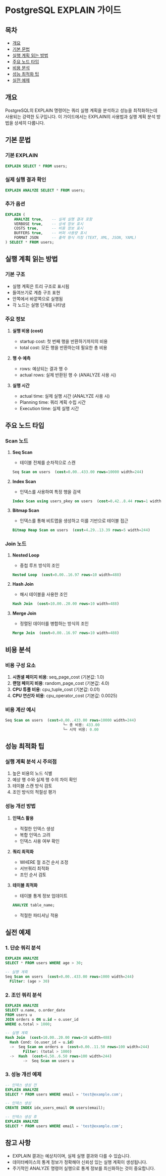 # PostgreSQL EXPLAIN 가이드

## 목차
- [개요](#개요)
- [기본 문법](#기본-문법)
- [실행 계획 읽는 방법](#실행-계획-읽는-방법)
- [주요 노드 타입](#주요-노드-타입)
- [비용 분석](#비용-분석)
- [성능 최적화 팁](#성능-최적화-팁)
- [실전 예제](#실전-예제)

## 개요
PostgreSQL의 EXPLAIN 명령어는 쿼리 실행 계획을 분석하고 성능을 최적화하는데 사용되는 강력한 도구입니다. 이 가이드에서는 EXPLAIN의 사용법과 실행 계획 분석 방법을 상세히 다룹니다.

## 기본 문법

### 기본 EXPLAIN
```sql
EXPLAIN SELECT * FROM users;
```

### 실제 실행 결과 확인
```sql
EXPLAIN ANALYZE SELECT * FROM users;
```

### 추가 옵션
```sql
EXPLAIN (
    ANALYZE true,    -- 실제 실행 결과 포함
    VERBOSE true,    -- 상세 정보 표시
    COSTS true,      -- 비용 정보 표시
    BUFFERS true,    -- 버퍼 사용량 표시
    FORMAT JSON      -- 출력 형식 지정 (TEXT, XML, JSON, YAML)
) SELECT * FROM users;
```

## 실행 계획 읽는 방법

### 기본 구조
- 실행 계획은 트리 구조로 표시됨
- 들여쓰기로 계층 구조 표현
- 안쪽에서 바깥쪽으로 실행됨
- 각 노드는 실행 단계를 나타냄

### 주요 정보
1. **실행 비용 (cost)**
    - startup cost: 첫 번째 행을 반환하기까지의 비용
    - total cost: 모든 행을 반환하는데 필요한 총 비용

2. **행 수 예측**
    - rows: 예상되는 결과 행 수
    - actual rows: 실제 반환된 행 수 (ANALYZE 사용 시)

3. **실행 시간**
    - actual time: 실제 실행 시간 (ANALYZE 사용 시)
    - Planning time: 쿼리 계획 수립 시간
    - Execution time: 실제 실행 시간

## 주요 노드 타입

### Scan 노드
1. **Seq Scan**
    - 테이블 전체를 순차적으로 스캔
   ```sql
   Seq Scan on users  (cost=0.00..433.00 rows=10000 width=244)
   ```

2. **Index Scan**
    - 인덱스를 사용하여 특정 행을 검색
   ```sql
   Index Scan using users_pkey on users  (cost=0.42..8.44 rows=1 width=244)
   ```

3. **Bitmap Scan**
    - 인덱스를 통해 비트맵을 생성하고 이를 기반으로 테이블 접근
   ```sql
   Bitmap Heap Scan on users  (cost=4.29..13.39 rows=5 width=244)
   ```

### Join 노드
1. **Nested Loop**
    - 중첩 루프 방식의 조인
   ```sql
   Nested Loop  (cost=0.00..16.97 rows=10 width=488)
   ```

2. **Hash Join**
    - 해시 테이블을 사용한 조인
   ```sql
   Hash Join  (cost=10.00..20.00 rows=10 width=488)
   ```

3. **Merge Join**
    - 정렬된 데이터를 병합하는 방식의 조인
   ```sql
   Merge Join  (cost=0.00..16.97 rows=10 width=488)
   ```

## 비용 분석

### 비용 구성 요소
1. **시퀀셜 페이지 비용**: seq_page_cost (기본값: 1.0)
2. **랜덤 페이지 비용**: random_page_cost (기본값: 4.0)
3. **CPU 튜플 비용**: cpu_tuple_cost (기본값: 0.01)
4. **CPU 연산자 비용**: cpu_operator_cost (기본값: 0.0025)

### 비용 계산 예시
```sql
Seq Scan on users  (cost=0.00..433.00 rows=10000 width=244)
                          └─ 총 비용: 433.00
                          └─ 시작 비용: 0.00
```

## 성능 최적화 팁

### 실행 계획 분석 시 주의점
1. 높은 비용의 노드 식별
2. 예상 행 수와 실제 행 수의 차이 확인
3. 테이블 스캔 방식 검토
4. 조인 방식의 적절성 평가

### 성능 개선 방법
1. **인덱스 활용**
    - 적절한 인덱스 생성
    - 복합 인덱스 고려
    - 인덱스 사용 여부 확인

2. **쿼리 최적화**
    - WHERE 절 조건 순서 조정
    - 서브쿼리 최적화
    - 조인 순서 검토

3. **테이블 최적화**
    - 테이블 통계 정보 업데이트
   ```sql
   ANALYZE table_name;
   ```
    - 적절한 파티셔닝 적용

## 실전 예제

### 1. 단순 쿼리 분석
```sql
EXPLAIN ANALYZE
SELECT * FROM users WHERE age > 30;

-- 실행 계획
Seq Scan on users  (cost=0.00..433.00 rows=1000 width=244)
  Filter: (age > 30)
```

### 2. 조인 쿼리 분석
```sql
EXPLAIN ANALYZE
SELECT u.name, o.order_date
FROM users u
JOIN orders o ON u.id = o.user_id
WHERE o.total > 1000;

-- 실행 계획
Hash Join  (cost=10.00..20.00 rows=10 width=488)
  Hash Cond: (o.user_id = u.id)
  ->  Seq Scan on orders o  (cost=0.00..11.50 rows=100 width=244)
        Filter: (total > 1000)
  ->  Hash  (cost=6.50..6.50 rows=100 width=244)
        ->  Seq Scan on users u
```

### 3. 성능 개선 예제
```sql
-- 인덱스 생성 전
EXPLAIN ANALYZE
SELECT * FROM users WHERE email = 'test@example.com';

-- 인덱스 생성
CREATE INDEX idx_users_email ON users(email);

-- 인덱스 생성 후
EXPLAIN ANALYZE
SELECT * FROM users WHERE email = 'test@example.com';
```

## 참고 사항
- EXPLAIN 결과는 예상치이며, 실제 실행 결과와 다를 수 있습니다.
- 데이터베이스의 통계 정보가 정확해야 신뢰성 있는 실행 계획이 생성됩니다.
- 주기적인 ANALYZE 명령어 실행으로 통계 정보를 최신화하는 것이 중요합니다.